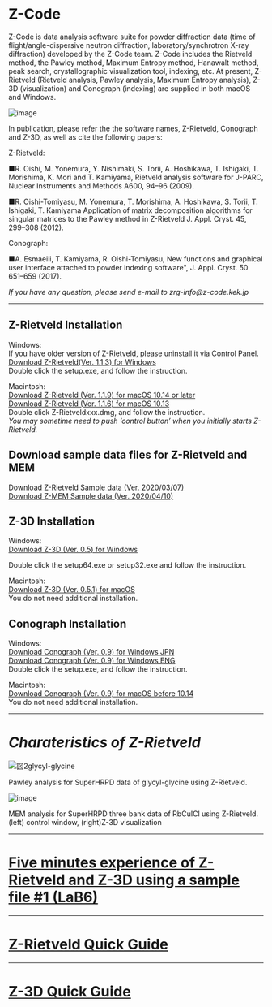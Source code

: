 <h1 class="title">Z-Code </h1>
   <p>
Z-Code is data analysis software suite for powder diffraction data (time of flight/angle-dispersive neutron diffraction, laboratory/synchrotron X-ray diffraction) developed by the Z-Code team.
Z-Code includes the Rietveld method, the Pawley method, Maximum Entropy method, Hanawalt method, peak search, crystallographic visualization tool, indexing, etc.
At present, Z-Rietveld (Rietveld analysis, Pawley analysis, Maximum Entropy analysis), Z-3D (visualization) and Conograph (indexing) are supplied in both macOS and Windows.

   ![image](https://user-images.githubusercontent.com/79017935/129357774-bd7fbf1e-2424-4e4a-8500-39af7f2daa5e.png)
   
</p>   
   In publication, please refer the the software names, Z-Rietveld, Conograph and Z-3D, as well as cite the following papers:
</p>
Z-Rietveld:
<p>
■R. Oishi, M. Yonemura, Y. Nishimaki, S. Torii, A. Hoshikawa, T. Ishigaki, T. Morishima, K. Mori and T. Kamiyama, 
Rietveld analysis software for J-PARC, Nuclear Instruments and Methods A600, 94–96 (2009).
<p>
■R. Oishi-Tomiyasu, M. Yonemura, T. Morishima, A. Hoshikawa, S. Torii, T. Ishigaki, T. Kamiyama
Application of matrix decomposition algorithms for singular matrices to the Pawley method in Z-Rietveld
J. Appl. Cryst. 45, 299–308 (2012).
</p>
<p>
Conograph:
<p>
■A. Esmaeili, T. Kamiyama, R. Oishi-Tomiyasu, 
New functions and graphical user interface attached to powder indexing software", J. Appl. Cryst. 50 651–659 (2017).
</p>
<p>
<p>
 <i> If you have any question, please send e-mail to zrg-info@z-code.kek.jp</i> 

   ***
   
   

## Z-Rietveld Installation
Windows:  
If you have older version of Z-Rietveld, please uninstall it via Control Panel.  
    [Download Z-Rietveld(Ver. 1.1.3) for Windows](https://github.com/Z-Rietveld/Z-Rietveld_Mac_Release/raw/main/Z-Rietveld1.2.0.dmg)  
Double click the setup.exe, and follow the instruction.
  
Macintosh:  
[Download Z-Rietveld (Ver. 1.1.9) for macOS 10.14 or later](https://github.com/Z-Rietveld/Z-Rietveld_Mac_Release/raw/main/Z-Rietveld1.2.0.dmg)  
[Download Z-Rietveld (Ver. 1.1.6) for macOS 10.13](https://github.com/Z-Rietveld/Z-Rietveld_Mac_Release/raw/main/Z-Rietveld1.2.0.dmg)    
Double click Z-Rietveldxxx.dmg, and follow the instruction.  
*You may sometime need to push ‘control button’ when you initially starts Z-Rietveld.*
<br>

 ## Download sample data files for Z-Rietveld and MEM
 [Download Z-Rietveld Sample data (Ver. 2020/03/07)](https://github.com/Z-Rietveld/Z-Rietveld_Mac_Release/raw/main/Z-Rietveld1.2.0.dmg)  
 [Download Z-MEM Sample data (Ver. 2020/04/10)](https://github.com/Z-Rietveld/Z-Rietveld_Mac_Release/raw/main/Z-Rietveld1.2.0.dmg)  


## Z-3D Installation
  Windows:  
  [Download Z-3D (Ver. 0.5) for Windows](https://github.com/Z-Rietveld/Z-Rietveld_Mac_Release/raw/main/Z-Rietveld1.2.0.dmg)  

Double click the setup64.exe or setup32.exe and follow the instruction.
    
  Macintosh:  
    [Download Z-3D (Ver. 0.5.1) for macOS](https://github.com/Z-Rietveld/Z-Rietveld_Mac_Release/raw/main/Z-Rietveld1.2.0.dmg)  
You do not need additional installation.
    
 ## Conograph Installation
  Windows:  
 [Download Conograph (Ver. 0.9) for Windows JPN](https://github.com/Z-Rietveld/Z-Rietveld_Mac_Release/raw/main/Z-Rietveld1.2.0.dmg)  
 [Download Conograph (Ver. 0.9) for Windows ENG](https://github.com/Z-Rietveld/Z-Rietveld_Mac_Release/raw/main/Z-Rietveld1.2.0.dmg)  
  Double click the setup.exe, and follow the instruction.

Macintosh:  
 [Download Conograph (Ver. 0.9) for macOS before 10.14](https://github.com/Z-Rietveld/Z-Rietveld_Mac_Release/raw/main/Z-Rietveld1.2.0.dmg)  
You do not need additional installation.

***


# *Charateristics of Z-Rietveld* 


![図2glycyl-glycine](https://user-images.githubusercontent.com/79017935/129358298-89cfa062-558a-4769-8098-0c23ab494fe7.png)

Pawley analysis for SuperHRPD data of glycyl-glycine using Z-Rietveld.  <br>  



![image](https://user-images.githubusercontent.com/79017935/129532814-e517284d-892a-435f-8e52-4a4ca913196d.png)

MEM analysis for SuperHRPD three bank data of RbCuICl using Z-Rietveld.  
(left) control window, (right)Z-3D visualization
<br>


***

    
# [Five minutes experience of Z-Rietveld and Z-3D using a sample file #1 (LaB6)](https://github.com/Z-Rietveld/Try/blob/example_sample1/README.md)   
   

***

# [Z-Rietveld Quick Guide](https://github.com/Z-Rietveld/Try/blob/Z-Rietveld-Quick-Guide/README.md)

***

# [Z-3D Quick Guide](https://github.com/Z-Rietveld/Try/blob/Z-3D-Quick-Guide/README.md)

